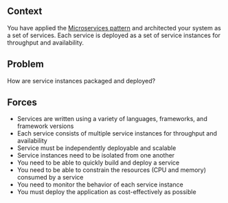 ---
---

## Context

You have applied the [Microservices pattern](/patterns/microservices.html) and architected your system as a set of services.
Each service is deployed as a set of service instances for throughput and availability.

## Problem

How are service instances packaged and deployed?

## Forces

* Services are written using a variety of languages, frameworks, and framework versions
* Each service consists of multiple service instances for throughput and availability
* Service must be independently deployable and scalable
* Service instances need to be isolated from one another
* You need to be able to quickly build and deploy a service
* You need to be able to constrain the resources (CPU and memory) consumed by a service
* You need to monitor the behavior of each service instance
* You must deploy the application as cost-effectively as possible
